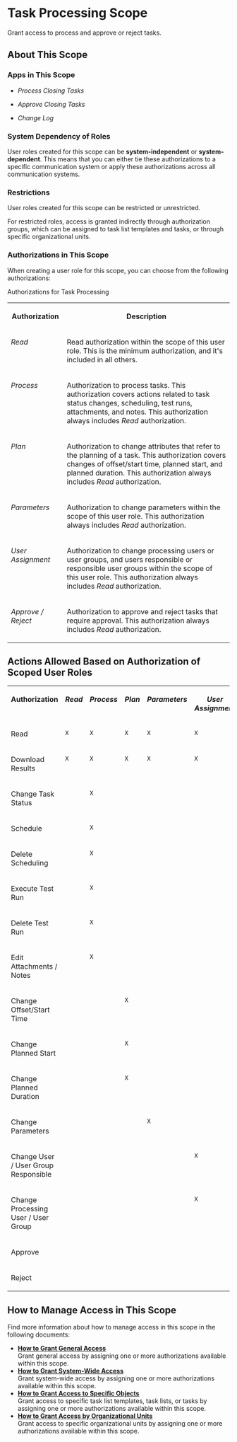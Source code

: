 <!-- loiob4f8ec6e1c9745469f1574ee1b1e56e1 -->

# Task Processing Scope

Grant access to process and approve or reject tasks.



<a name="loiob4f8ec6e1c9745469f1574ee1b1e56e1__section_z5g_1kj_qrb"/>

## About This Scope



### Apps in This Scope

-   *Process Closing Tasks*

-   *Approve Closing Tasks*

-   *Change Log*




### System Dependency of Roles

User roles created for this scope can be **system-independent** or **system-dependent**. This means that you can either tie these authorizations to a specific communication system or apply these authorizations across all communication systems.



### Restrictions

User roles created for this scope can be restricted or unrestricted.

For restricted roles, access is granted indirectly through authorization groups, which can be assigned to task list templates and tasks, or through specific organizational units.



### Authorizations in This Scope

When creating a user role for this scope, you can choose from the following authorizations:

<a name="loiob4f8ec6e1c9745469f1574ee1b1e56e1__d14e3363"/>Authorizations for Task Processing


<table>
<tr>
<th valign="top">

Authorization



</th>
<th valign="top">

Description



</th>
</tr>
<tr>
<td valign="top">

*Read*



</td>
<td valign="top">

Read authorization within the scope of this user role. This is the minimum authorization, and it's included in all others.



</td>
</tr>
<tr>
<td valign="top">

*Process*



</td>
<td valign="top">

Authorization to process tasks. This authorization covers actions related to task status changes, scheduling, test runs, attachments, and notes. This authorization always includes *Read* authorization.



</td>
</tr>
<tr>
<td valign="top">

*Plan*



</td>
<td valign="top">

Authorization to change attributes that refer to the planning of a task. This authorization covers changes of offset/start time, planned start, and planned duration. This authorization always includes *Read* authorization.



</td>
</tr>
<tr>
<td valign="top">

*Parameters*



</td>
<td valign="top">

Authorization to change parameters within the scope of this user role. This authorization always includes *Read* authorization.



</td>
</tr>
<tr>
<td valign="top">

*User Assignment*



</td>
<td valign="top">

Authorization to change processing users or user groups, and users responsible or responsible user groups within the scope of this user role. This authorization always includes *Read* authorization.



</td>
</tr>
<tr>
<td valign="top">

*Approve / Reject*



</td>
<td valign="top">

Authorization to approve and reject tasks that require approval. This authorization always includes *Read* authorization.



</td>
</tr>
</table>



<a name="loiob4f8ec6e1c9745469f1574ee1b1e56e1__section_jtk_1kj_qrb"/>

## Actions Allowed Based on Authorization of Scoped User Roles

<a name="loiob4f8ec6e1c9745469f1574ee1b1e56e1__table_rnd_k4j_qrb"/>


<table>
<tr>
<th valign="top">

Authorization



</th>
<th valign="top">

*Read*



</th>
<th valign="top">

*Process*



</th>
<th valign="top">

*Plan*



</th>
<th valign="top">

*Parameters*



</th>
<th valign="top">

*User Assignment*



</th>
<th valign="top">

*Approve / Reject*



</th>
</tr>
<tr>
<td valign="top">

Read



</td>
<td valign="top">

`X`



</td>
<td valign="top">

`X`



</td>
<td valign="top">

`X`



</td>
<td valign="top">

`X`



</td>
<td valign="top">

`X`



</td>
<td valign="top">

`X`



</td>
</tr>
<tr>
<td valign="top">

Download Results



</td>
<td valign="top">

`X`



</td>
<td valign="top">

`X`



</td>
<td valign="top">

`X`



</td>
<td valign="top">

`X`



</td>
<td valign="top">

`X`



</td>
<td valign="top">

`X`



</td>
</tr>
<tr>
<td valign="top">

Change Task Status



</td>
<td valign="top">

 



</td>
<td valign="top">

`X`



</td>
<td valign="top">

 



</td>
<td valign="top">

 



</td>
<td valign="top">

 



</td>
<td valign="top">

 



</td>
</tr>
<tr>
<td valign="top">

Schedule



</td>
<td valign="top">

 



</td>
<td valign="top">

`X`



</td>
<td valign="top">

 



</td>
<td valign="top">

 



</td>
<td valign="top">

 



</td>
<td valign="top">

 



</td>
</tr>
<tr>
<td valign="top">

Delete Scheduling



</td>
<td valign="top">

 



</td>
<td valign="top">

`X`



</td>
<td valign="top">

 



</td>
<td valign="top">

 



</td>
<td valign="top">

 



</td>
<td valign="top">

 



</td>
</tr>
<tr>
<td valign="top">

Execute Test Run



</td>
<td valign="top">

 



</td>
<td valign="top">

`X`



</td>
<td valign="top">

 



</td>
<td valign="top">

 



</td>
<td valign="top">

 



</td>
<td valign="top">

 



</td>
</tr>
<tr>
<td valign="top">

Delete Test Run



</td>
<td valign="top">

 



</td>
<td valign="top">

`X`



</td>
<td valign="top">

 



</td>
<td valign="top">

 



</td>
<td valign="top">

 



</td>
<td valign="top">

 



</td>
</tr>
<tr>
<td valign="top">

Edit Attachments / Notes



</td>
<td valign="top">

 



</td>
<td valign="top">

`X`



</td>
<td valign="top">

 



</td>
<td valign="top">

 



</td>
<td valign="top">

 



</td>
<td valign="top">

 



</td>
</tr>
<tr>
<td valign="top">

Change Offset/Start Time



</td>
<td valign="top">

 



</td>
<td valign="top">

 



</td>
<td valign="top">

`X`



</td>
<td valign="top">

 



</td>
<td valign="top">

 



</td>
<td valign="top">

 



</td>
</tr>
<tr>
<td valign="top">

Change Planned Start



</td>
<td valign="top">

 



</td>
<td valign="top">

 



</td>
<td valign="top">

`X`



</td>
<td valign="top">

 



</td>
<td valign="top">

 



</td>
<td valign="top">

 



</td>
</tr>
<tr>
<td valign="top">

Change Planned Duration



</td>
<td valign="top">

 



</td>
<td valign="top">

 



</td>
<td valign="top">

`X`



</td>
<td valign="top">

 



</td>
<td valign="top">

 



</td>
<td valign="top">

 



</td>
</tr>
<tr>
<td valign="top">

Change Parameters



</td>
<td valign="top">

 



</td>
<td valign="top">

 



</td>
<td valign="top">

 



</td>
<td valign="top">

`X`



</td>
<td valign="top">

 



</td>
<td valign="top">

 



</td>
</tr>
<tr>
<td valign="top">

Change User / User Group Responsible



</td>
<td valign="top">

 



</td>
<td valign="top">

 



</td>
<td valign="top">

 



</td>
<td valign="top">

 



</td>
<td valign="top">

`X`



</td>
<td valign="top">

 



</td>
</tr>
<tr>
<td valign="top">

Change Processing User / User Group



</td>
<td valign="top">

 



</td>
<td valign="top">

 



</td>
<td valign="top">

 



</td>
<td valign="top">

 



</td>
<td valign="top">

`X`



</td>
<td valign="top">

 



</td>
</tr>
<tr>
<td valign="top">

Approve



</td>
<td valign="top">

 



</td>
<td valign="top">

 



</td>
<td valign="top">

 



</td>
<td valign="top">

 



</td>
<td valign="top">

 



</td>
<td valign="top">

`X`



</td>
</tr>
<tr>
<td valign="top">

Reject



</td>
<td valign="top">

 



</td>
<td valign="top">

 



</td>
<td valign="top">

 



</td>
<td valign="top">

 



</td>
<td valign="top">

 



</td>
<td valign="top">

`X`



</td>
</tr>
</table>



<a name="loiob4f8ec6e1c9745469f1574ee1b1e56e1__section_tqn_1kj_qrb"/>

## How to Manage Access in This Scope

Find more information about how to manage access in this scope in the following documents:

-   **[How to Grant General Access](how-to-grant-general-access-2d5fa55.md "Grant general access by assigning one or more authorizations available within this
		scope.")**  
Grant general access by assigning one or more authorizations available within this scope.
-   **[How to Grant System-Wide Access](how-to-grant-system-wide-access-92e1980.md "Grant system-wide access by assigning one or more authorizations available within this
		scope.")**  
Grant system-wide access by assigning one or more authorizations available within this scope.
-   **[How to Grant Access to Specific Objects](how-to-grant-access-to-specific-objects-1d6de41.md "Grant access to specific task list templates, task lists, or tasks by assigning one
		or more authorizations available within this scope.")**  
Grant access to specific task list templates, task lists, or tasks by assigning one or more authorizations available within this scope.
-   **[How to Grant Access by Organizational Units](how-to-grant-access-by-organizational-units-16947f1.md "Grant access to specific organizational units by assigning one or more authorizations
		available within this scope.")**  
Grant access to specific organizational units by assigning one or more authorizations available within this scope.

